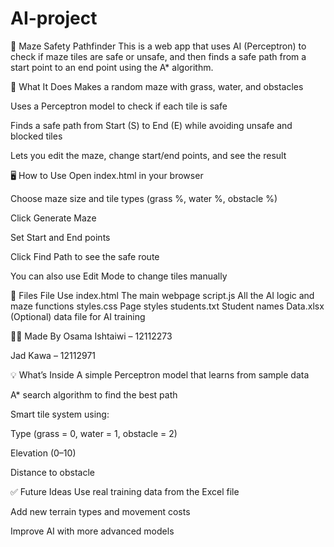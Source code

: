 # AI-project

🧠 Maze Safety Pathfinder
This is a web app that uses AI (Perceptron) to check if maze tiles are safe or unsafe, and then finds a safe path from a start point to an end point using the A* algorithm.


🚀 What It Does
Makes a random maze with grass, water, and obstacles

Uses a Perceptron model to check if each tile is safe

Finds a safe path from Start (S) to End (E) while avoiding unsafe and blocked tiles

Lets you edit the maze, change start/end points, and see the result


🖥️ How to Use
Open index.html in your browser

Choose maze size and tile types (grass %, water %, obstacle %)

Click Generate Maze

Set Start and End points

Click Find Path to see the safe route

You can also use Edit Mode to change tiles manually


📁 Files
File	Use
index.html	The main webpage
script.js	All the AI logic and maze functions
styles.css	Page styles
students.txt	Student names
Data.xlsx	(Optional) data file for AI training

👨‍🎓 Made By
Osama Ishtaiwi – 12112273

Jad Kawa – 12112971


💡 What’s Inside
A simple Perceptron model that learns from sample data

A* search algorithm to find the best path

Smart tile system using:

Type (grass = 0, water = 1, obstacle = 2)

Elevation (0–10)

Distance to obstacle


✅ Future Ideas
Use real training data from the Excel file

Add new terrain types and movement costs

Improve AI with more advanced models

